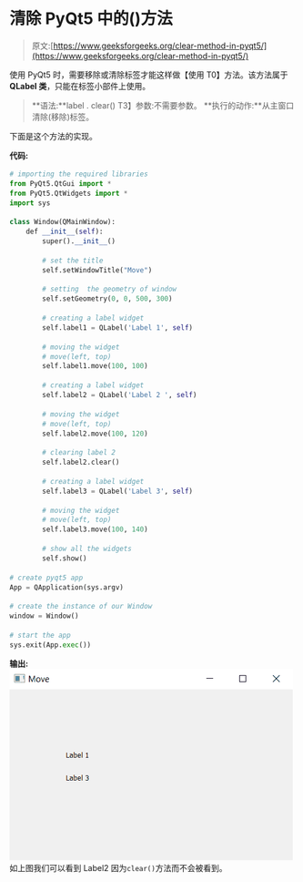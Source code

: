 # 清除 PyQt5 中的()方法

> 原文:[https://www.geeksforgeeks.org/clear-method-in-pyqt5/](https://www.geeksforgeeks.org/clear-method-in-pyqt5/)

使用 PyQt5 时，需要移除或清除标签才能这样做【使用 T0】方法。该方法属于 **QLabel 类**，只能在标签小部件上使用。

> **语法:**label . clear()
> T3】参数:不需要参数。
> **执行的动作:**从主窗口清除(移除)标签。

下面是这个方法的实现。

**代码:**

```py
# importing the required libraries
from PyQt5.QtGui import * 
from PyQt5.QtWidgets import * 
import sys

class Window(QMainWindow):
    def __init__(self):
        super().__init__()

        # set the title
        self.setWindowTitle("Move")

        # setting  the geometry of window
        self.setGeometry(0, 0, 500, 300)

        # creating a label widget
        self.label1 = QLabel('Label 1', self)

        # moving the widget
        # move(left, top)
        self.label1.move(100, 100)

        # creating a label widget
        self.label2 = QLabel('Label 2 ', self)

        # moving the widget
        # move(left, top)
        self.label2.move(100, 120)

        # clearing label 2
        self.label2.clear()

        # creating a label widget
        self.label3 = QLabel('Label 3', self)

        # moving the widget
        # move(left, top)
        self.label3.move(100, 140)

        # show all the widgets
        self.show()

# create pyqt5 app
App = QApplication(sys.argv)

# create the instance of our Window
window = Window()

# start the app
sys.exit(App.exec())
```

**输出:**
![clear-method-pyqt](img/de75f81d31de1ff2c2b4e32040d30f3e.png)
如上图我们可以看到 Label2 因为`clear()`方法而不会被看到。